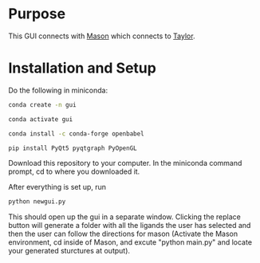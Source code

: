 # Purpose
This GUI connects with [Mason](https://github.com/DanielEss-lab/Mason) which connects to [Taylor](https://github.com/DanielEss-lab/Taylor).
# Installation and Setup
Do the following in miniconda:
```bash
conda create -n gui
```
```bash
conda activate gui
```
```bash
conda install -c conda-forge openbabel
```
```bash
pip install PyQt5 pyqtgraph PyOpenGL
```

Download this repository to your computer. In the miniconda command prompt, cd to where you downloaded it.

After everything is set up, run
```bash
python newgui.py
```
This should open up the gui in a separate window.
Clicking the replace button will generate a folder with all the ligands the user has selected and then the user can follow the directions for mason (Activate the Mason environment, cd inside of Mason, and excute "python main.py" and locate your generated sturctures at output).
